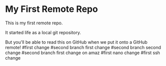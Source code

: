 # My First Remote Repo

This is my first remote repo.

It started life as a local git repository.

But you'll be able to read this on GitHub when we put it onto a GitHub remote!
#first change
#second branch first change
#second branch second change
#second branch first change on amaz
#first nano change
#first ssh change
